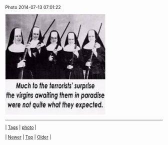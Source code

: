 <!--
title: Photo 2014-07-13 07
date: 2020-06-28T15:27:00.346Z
tags: photo
-->


Photo 2014-07-13 07:01:22

![](91623608317-0.jpg)

<!--BOTTOM-POST-NAVIGATION-->
---

| [Tags](tags.md) | [photo](tag-photo.md) |

| [Newer](91605585541.md) | [Top](index.md) | [Older](91634621059.md) |